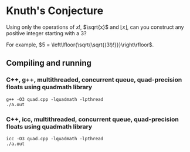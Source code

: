 # Knuth's Conjecture

Using only the operations of $x!$, $\sqrt{x}$ and $\lfloor{x}\rfloor$, can you construct any positive integer starting with a 3?

For example, $5 = \left\lfloor{\sqrt{\sqrt{(3!)!}}}\right\rfloor$.

## Compiling and running

### C++, g++, multithreaded, concurrent queue, quad-precision floats using quadmath library

```
g++ -O3 quad.cpp -lquadmath -lpthread
./a.out
```

### C++, icc, multithreaded, concurrent queue, quad-precision floats using quadmath library

```
icc -O3 quad.cpp -lquadmath -lpthread
./a.out
```
